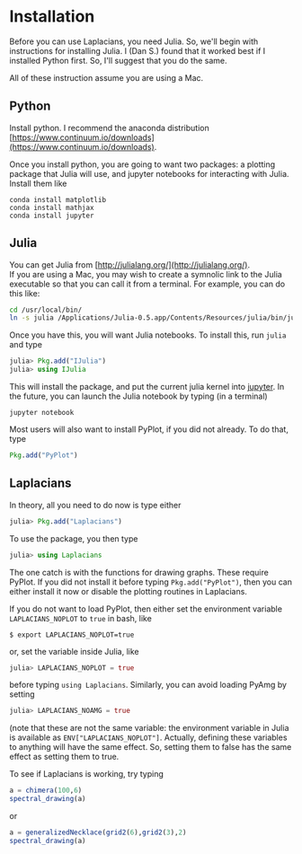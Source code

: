 # Installation

Before you can use Laplacians, you need Julia.
So, we'll begin with instructions for installing Julia.  I (Dan S.) found that it worked best if I installed Python first.  So, I'll suggest that you do the same.

All of these instruction assume you are using a Mac. 

## Python

Install python.  I recommend the anaconda distribution [https://www.continuum.io/downloads](https://www.continuum.io/downloads).

Once you install python, you are going to want two packages: a plotting package that Julia will use, and jupyter notebooks for interacting with Julia.  Install them like

~~~
conda install matplotlib
conda install mathjax
conda install jupyter
~~~

## Julia

You can get Julia from 
[http://julialang.org/](http://julialang.org/).  
If you are using a Mac, you may wish to create a symnolic link to the Julia executable so that you can call it from a terminal.  For example, you can do this like:

~~~sh
cd /usr/local/bin/
ln -s julia /Applications/Julia-0.5.app/Contents/Resources/julia/bin/julia
~~~

Once you have this, you will want Julia notebooks.  To install this, run `julia` and type

~~~julia
julia> Pkg.add("IJulia")
julia> using IJulia
~~~

This will install the package, and put the current julia kernel into [jupyter](http://jupyter.org/).  In the future, you can launch the Julia notebook by typing (in a terminal)

~~~ 
jupyter notebook
~~~

Most users will also want to install PyPlot, if you did not already.
To do that, type

~~~julia
Pkg.add("PyPlot")
~~~

## Laplacians

In theory, all you need to do now is type either

~~~julia
julia> Pkg.add("Laplacians")
~~~

To use the package, you then type

~~~julia
julia> using Laplacians
~~~

The one catch is with the functions for drawing graphs.  These require PyPlot.  If you did not install it before typing `Pkg.add("PyPlot")`, then you can either install it now or disable the plotting routines in Laplacians.

If you do not want to load PyPlot, then either set the environment variable `LAPLACIANS_NOPLOT` to `true` in bash, like

~~~
$ export LAPLACIANS_NOPLOT=true
~~~

or, set the variable inside Julia, like 

~~~julia
julia> LAPLACIANS_NOPLOT = true
~~~

before typing `using Laplacians`.
Similarly, you can avoid loading PyAmg by setting

~~~julia
julia> LAPLACIANS_NOAMG = true
~~~

(note that these are not the same variable: the environment variable in Julia is available as `ENV["LAPLACIANS_NOPLOT"]`.
Actually, defining these variables to anything will have the same
effect.  So, setting them to false has the same effect as setting them
to true.



To see if Laplacians is working, try typing

~~~julia
a = chimera(100,6)
spectral_drawing(a)
~~~

or

~~~julia
a = generalizedNecklace(grid2(6),grid2(3),2)
spectral_drawing(a)
~~~
